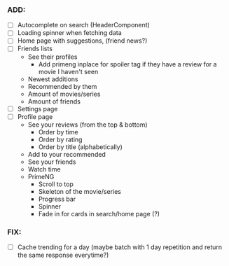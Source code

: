 ### ADD:

- [ ] Autocomplete on search (HeaderComponent)
- [ ] Loading spinner when fetching data
- [ ] Home page with suggestions, (friend news?)
- [ ] Friends lists 
    - See their profiles
      - Add primeng inplace for spoiler tag if they have a review for a movie I haven't seen
    - Newest additions
    - Recommended by them
    - Amount of movies/series
    - Amount of friends
- [ ] Settings page
- [ ] Profile page
  - See your reviews (from the top & bottom)
    - Order by time
    - Order by rating
    - Order by title (alphabetically)
  - Add to your recommended
  - See your friends
  - Watch time
  - PrimeNG 
    - Scroll to top
    - Skeleton of the movie/series
    - Progress bar
    - Spinner
    - Fade in for cards in search/home page (?)

### FIX:

- [ ] Cache trending for a day (maybe batch with 1 day repetition and return the same response everytime?)